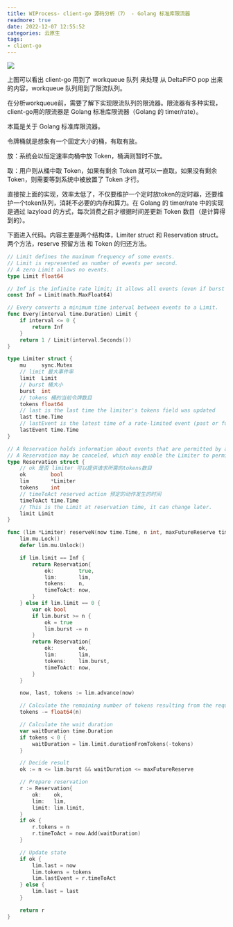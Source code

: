 ```yaml
---
title: WIProcess- client-go 源码分析（7） - Golang 标准库限流器
readmore: true
date: 2022-12-07 12:55:52
categories: 云原生
tags:
- client-go
---
```


![](/images/client-go-6/2022-12-06-15-28-32.png)

上图可以看出 client-go 用到了 workqueue 队列 来处理 从 DeltaFIFO pop 出来的内容，workqueue 队列用到了限流队列。

在分析workqueue前，需要了解下实现限流队列的限流器。限流器有多种实现，client-go用的限流器是 Golang 标准库限流器（Golang 的 timer/rate）。

本篇是关于 Golang 标准库限流器。

令牌桶就是想象有一个固定大小的桶，有取有放。

放：系统会以恒定速率向桶中放 Token，桶满则暂时不放。

取：用户则从桶中取 Token，如果有剩余 Token 就可以一直取。如果没有剩余 Token，则需要等到系统中被放置了 Token 才行。

直接按上面的实现，效率太低了，不仅要维护一个定时放token的定时器，还要维护一个token队列，消耗不必要的内存和算力。在 Golang 的 timer/rate 中的实现 是通过 lazyload 的方式，每次消费之前才根据时间差更新 Token 数目（是计算得到的）。

下面进入代码。内容主要是两个结构体，Limiter struct 和 Reservation struct。两个方法，reserve 预留方法 和 Token 的归还方法。

```go
// Limit defines the maximum frequency of some events.
// Limit is represented as number of events per second.
// A zero Limit allows no events.
type Limit float64

// Inf is the infinite rate limit; it allows all events (even if burst is zero).
const Inf = Limit(math.MaxFloat64)

// Every converts a minimum time interval between events to a Limit.
func Every(interval time.Duration) Limit {
	if interval <= 0 {
		return Inf
	}
	return 1 / Limit(interval.Seconds())
}
```

```go
type Limiter struct {
	mu     sync.Mutex
    // limit 最大事件率
	limit  Limit
    // burst 桶大小
	burst  int
    // tokens 桶的当前令牌数目
	tokens float64
	// last is the last time the limiter's tokens field was updated
	last time.Time
	// lastEvent is the latest time of a rate-limited event (past or future)
	lastEvent time.Time
}
```

```go
// A Reservation holds information about events that are permitted by a Limiter to happen after a delay.
// A Reservation may be canceled, which may enable the Limiter to permit additional events.
type Reservation struct {
    // ok 是否 limiter 可以提供请求所需的tokens数目
	ok        bool
	lim       *Limiter
	tokens    int
    // timeToAct reserved action 预定的动作发生的时间
	timeToAct time.Time
	// This is the Limit at reservation time, it can change later.
	limit Limit
}
```

```go
func (lim *Limiter) reserveN(now time.Time, n int, maxFutureReserve time.Duration) Reservation {
	lim.mu.Lock()
	defer lim.mu.Unlock()

	if lim.limit == Inf {
		return Reservation{
			ok:        true,
			lim:       lim,
			tokens:    n,
			timeToAct: now,
		}
	} else if lim.limit == 0 {
		var ok bool
		if lim.burst >= n {
			ok = true
			lim.burst -= n
		}
		return Reservation{
			ok:        ok,
			lim:       lim,
			tokens:    lim.burst,
			timeToAct: now,
		}
	}

	now, last, tokens := lim.advance(now)

	// Calculate the remaining number of tokens resulting from the request.
	tokens -= float64(n)

	// Calculate the wait duration
	var waitDuration time.Duration
	if tokens < 0 {
		waitDuration = lim.limit.durationFromTokens(-tokens)
	}

	// Decide result
	ok := n <= lim.burst && waitDuration <= maxFutureReserve

	// Prepare reservation
	r := Reservation{
		ok:    ok,
		lim:   lim,
		limit: lim.limit,
	}
	if ok {
		r.tokens = n
		r.timeToAct = now.Add(waitDuration)
	}

	// Update state
	if ok {
		lim.last = now
		lim.tokens = tokens
		lim.lastEvent = r.timeToAct
	} else {
		lim.last = last
	}

	return r
}
```

```go

```